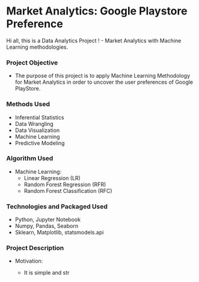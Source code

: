 # Market Analytics: Google Playstore Preference 
Hi all, this is a Data Analytics Project ! - Market Analytics with Machine Learning methodologies.


### Project Objective

* The purpose of this project is to apply Machine Learning Methodology for Market Analytics in order to uncover the user preferences of Google PlayStore.


### Methods Used

* Inferential Statistics
* Data Wrangling
* Data Visualization
* Machine Learning
* Predictive Modeling


### Algorithm Used

- Machine Learning: 
  - Linear Regression (LR)
  - Random Forest Regression (RFR)
  - Random Forest Classification (RFC)


### Technologies and Packaged Used

* Python, Jupyter Notebook
* Numpy, Pandas, Seaborn
* Sklearn, Matplotlib, statsmodels.api


### Project Description

* Motivation:

  - It is simple and str
